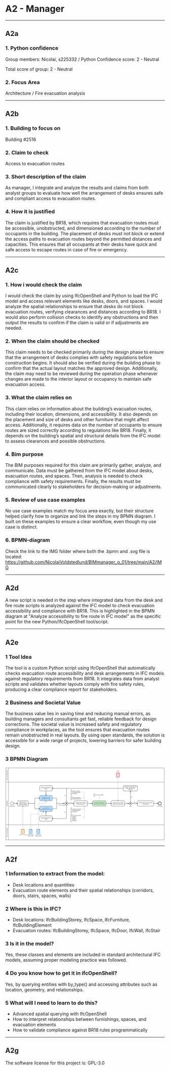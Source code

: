 # A2 - Manager

---

## A2a

### 1. Python confidence
Group members: 
Nicolai, s225332 / Python Confidence score: 2 - Neutral

Total score of group: 2 - Neutral

### 2. Focus Area
Architecture / Fire evacuation analysis

---

## A2b

### 1. Building to focus on
Building #2516

### 2. Claim to check
Access to evacuation routes 

### 3. Short description of the claim
As manager, I integrate and analyze the results and claims from both analyst groups to evaluate how well the arrangement of desks ensures safe and compliant access to evacuation routes.

### 4. How it is justified
The claim is justified by BR18, which requires that evacuation routes must be accessible, unobstructed, and dimensioned according to the number of occupants in the building. The placement of desks must not block or extend the access paths to evacuation routes beyond the permitted distances and capacities. This ensures that all occupants at their desks have quick and safe access to escape routes in case of fire or emergency.

---

## A2c

### 1. How i would check the claim
I would check the claim by using IfcOpenShell and Python to load the IFC model and access relevant elements like desks, doors, and spaces. I would analyze the spatial relationships to ensure that desks do not block evacuation routes, verifying clearances and distances according to BR18. I would also perform collision checks to identify any obstructions and then output the results to confirm if the claim is valid or if adjustments are needed.

### 2. When the claim should be checked
This claim needs to be checked primarily during the design phase to ensure that the arrangement of desks complies with safety regulations before construction begins. It should also be verified during the building phase to confirm that the actual layout matches the approved design. Additionally, the claim may need to be reviewed during the operation phase whenever changes are made to the interior layout or occupancy to maintain safe evacuation access.

### 3. What the claim relies on
This claim relies on information about the building’s evacuation routes, including their location, dimensions, and accessibility. It also depends on the placement and size of desks and other furniture that might affect access. Additionally, it requires data on the number of occupants to ensure routes are sized correctly according to regulations like BR18. Finally, it depends on the building’s spatial and structural details from the IFC model to assess clearances and possible obstructions.

### 4. Bim purpose
The BIM purposes required for this claim are primarily gather, analyze, and communicate. Data must be gathered from the IFC model about desks, evacuation routes, and spaces. Then, analysis is needed to check compliance with safety requirements. Finally, the results must be communicated clearly to stakeholders for decision-making or adjustments.

### 5. Review of use case examples

No use case examples match my focus area exactly, but their structure helped clarify how to organize and link the steps in my BPMN diagram. I built on these examples to ensure a clear workflow, even though my use case is distinct.

### 6. BPMN-diagram
Check the link to the IMG folder where both the .bpmn and .svg file is located: https://github.com/NicolaiVoldstedlund/BIMmanager_g_01/tree/main/A2/IMG

---

## A2d
A new script is needed in the step where integrated data from the desk and fire route scripts is analyzed against the IFC model to check evacuation accessibility and compliance with BR18. This is highlighted in the BPMN diagram at "Analyze accessibility to fire route in IFC model" as the specific point for the new Python/IfcOpenShell tool/script.

---

## A2e

### 1 Tool Idea
The tool is a custom Python script using IfcOpenShell that automatically checks evacuation route accessibility and desk arrangements in IFC models against regulatory requirements from BR18. It integrates data from analyst scripts and validates whether layouts comply with fire safety rules, producing a clear compliance report for stakeholders.

### 2 Business and Societal Value
The business value lies in saving time and reducing manual errors, as building managers and consultants get fast, reliable feedback for design corrections. The societal value is increased safety and regulatory compliance in workplaces, as the tool ensures that evacuation routes remain unobstructed in real layouts. By using open standards, the solution is accessible for a wide range of projects, lowering barriers for safer building design.

### 3 BPMN Diagram

![Diagram caption](IMG/GR01_A2.svg)

---

## A2f

### 1 Information to extract from the model:
- Desk locations and quantities
- Evacuation route elements and their spatial relationships (corridors, doors, stairs, spaces, walls)

### 2 Where is this in IFC?
- Desk locations: IfcBuildingStorey, IfcSpace, IfcFurniture, IfcBuildingElement
- Evacuation routes: IfcBuildingStorey, IfcSpace, IfcDoor, IfcWall, IfcStair

### 3 Is it in the model?
Yes, these classes and elements are included in standard architectural IFC models, assuming proper modeling practice was followed.

### 4 Do you know how to get it in ifcOpenShell?
Yes, by querying entities with by_type() and accessing attributes such as location, geometry, and relationships.

### 5 What will I need to learn to do this?
- Advanced spatial querying with IfcOpenShell
- How to interpret relationships between furnishings, spaces, and evacuation elements
- How to validate compliance against BR18 rules programmatically

---

## A2g

The software license for this project is: GPL-3.0